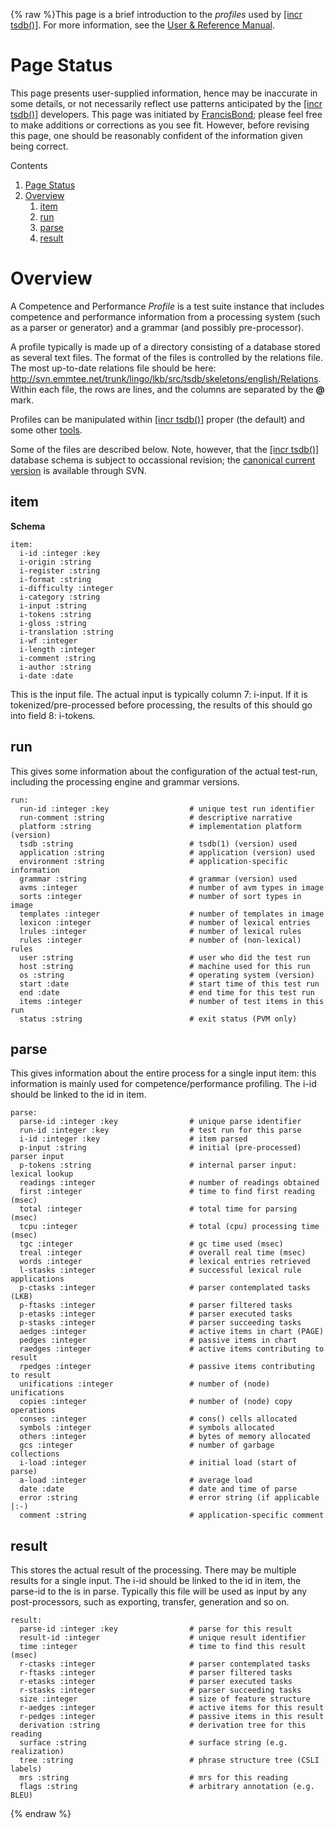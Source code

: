 {% raw %}This page is a brief introduction to the *profiles* used by [\[incr
tsdb()\]](http://www.delph-in.net/itsdb). For more information, see the
[User & Reference
Manual](http://www.delph-in.net/itsdb/publications/manual.pdf).

# Page Status

This page presents user-supplied information, hence may be inaccurate in
some details, or not necessarily reflect use patterns anticipated by the
[\[incr tsdb()\]](http://www.delph-in.net/itsdb) developers. This page
was initiated by [FrancisBond](https://blog.inductorsoftware.com/docsproto/summits/FrancisBond); please feel free to make
additions or corrections as you see fit. However, before revising this
page, one should be reasonably confident of the information given being
correct.

Contents

1. [Page Status](../ItsdbProfile#Page_Status)
2. [Overview](../ItsdbProfile#Overview)
   1. [item](../ItsdbProfile#item)
   2. [run](../ItsdbProfile#run)
   3. [parse](../ItsdbProfile#parse)
   4. [result](../ItsdbProfile#result)

# Overview

A Competence and Performance *Profile* is a test suite instance that
includes competence and performance information from a processing system
(such as a parser or generator) and a grammar (and possibly
pre-processor).

A profile typically is made up of a directory consisting of a database
stored as several text files. The format of the files is controlled by
the relations file. The most up-to-date relations file should be here:
<http://svn.emmtee.net/trunk/lingo/lkb/src/tsdb/skeletons/english/Relations>.
Within each file, the rows are lines, and the columns are separated by
the **@** mark.

Profiles can be manipulated within [\[incr
tsdb()\]](http://www.delph-in.net/itsdb) proper (the default) and some
other [tools](../ToolsTop).

Some of the files are described below. Note, however, that the [\[incr
tsdb()\]](http://www.delph-in.net/itsdb) database schema is subject to
occassional revision; the [canonical current
version](http://svn.emmtee.net/trunk/lingo/lkb/src/tsdb/skeletons/english/Relations)
is available through SVN.

## item

**Schema**

    item:
      i-id :integer :key
      i-origin :string
      i-register :string
      i-format :string
      i-difficulty :integer
      i-category :string
      i-input :string
      i-tokens :string
      i-gloss :string
      i-translation :string
      i-wf :integer
      i-length :integer
      i-comment :string
      i-author :string
      i-date :date

This is the input file. The actual input is typically column 7: i-input.
If it is tokenized/pre-processed before processing, the results of this
should go into field 8: i-tokens.

## run

This gives some information about the configuration of the actual
test-run, including the processing engine and grammar versions.

    run:
      run-id :integer :key                  # unique test run identifier
      run-comment :string                   # descriptive narrative
      platform :string                      # implementation platform (version)
      tsdb :string                          # tsdb(1) (version) used
      application :string                   # application (version) used
      environment :string                   # application-specific information
      grammar :string                       # grammar (version) used
      avms :integer                         # number of avm types in image
      sorts :integer                        # number of sort types in image
      templates :integer                    # number of templates in image
      lexicon :integer                      # number of lexical entries
      lrules :integer                       # number of lexical rules
      rules :integer                        # number of (non-lexical) rules
      user :string                          # user who did the test run
      host :string                          # machine used for this run
      os :string                            # operating system (version)
      start :date                           # start time of this test run
      end :date                             # end time for this test run
      items :integer                        # number of test items in this run
      status :string                        # exit status (PVM only)

## parse

This gives information about the entire process for a single input item:
this information is mainly used for competence/performance profiling.
The i-id should be linked to the id in item.

    parse:
      parse-id :integer :key                # unique parse identifier
      run-id :integer :key                  # test run for this parse
      i-id :integer :key                    # item parsed
      p-input :string                       # initial (pre-processed) parser input
      p-tokens :string                      # internal parser input: lexical lookup
      readings :integer                     # number of readings obtained
      first :integer                        # time to find first reading (msec)
      total :integer                        # total time for parsing (msec)
      tcpu :integer                         # total (cpu) processing time (msec)
      tgc :integer                          # gc time used (msec)
      treal :integer                        # overall real time (msec)
      words :integer                        # lexical entries retrieved
      l-stasks :integer                     # successful lexical rule applications
      p-ctasks :integer                     # parser contemplated tasks (LKB)
      p-ftasks :integer                     # parser filtered tasks
      p-etasks :integer                     # parser executed tasks
      p-stasks :integer                     # parser succeeding tasks
      aedges :integer                       # active items in chart (PAGE)
      pedges :integer                       # passive items in chart
      raedges :integer                      # active items contributing to result
      rpedges :integer                      # passive items contributing to result
      unifications :integer                 # number of (node) unifications
      copies :integer                       # number of (node) copy operations
      conses :integer                       # cons() cells allocated
      symbols :integer                      # symbols allocated
      others :integer                       # bytes of memory allocated
      gcs :integer                          # number of garbage collections
      i-load :integer                       # initial load (start of parse)
      a-load :integer                       # average load
      date :date                            # date and time of parse
      error :string                         # error string (if applicable |:-)
      comment :string                       # application-specific comment

## result

This stores the actual result of the processing. There may be multiple
results for a single input. The i-id should be linked to the id in item,
the parse-id to the is in parse. Typically this file will be used as
input by any post-processors, such as exporting, transfer, generation
and so on.

    result:
      parse-id :integer :key                # parse for this result
      result-id :integer                    # unique result identifier
      time :integer                         # time to find this result (msec)
      r-ctasks :integer                     # parser contemplated tasks
      r-ftasks :integer                     # parser filtered tasks
      r-etasks :integer                     # parser executed tasks
      r-stasks :integer                     # parser succeeding tasks
      size :integer                         # size of feature structure
      r-aedges :integer                     # active items for this result
      r-pedges :integer                     # passive items in this result
      derivation :string                    # derivation tree for this reading
      surface :string                       # surface string (e.g. realization)
      tree :string                          # phrase structure tree (CSLI labels)
      mrs :string                           # mrs for this reading
      flags :string                         # arbitrary annotation (e.g. BLEU)
<update date omitted for speed>{% endraw %}